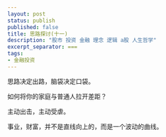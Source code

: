 ```yaml
---
layout: post
status: publish
published: false
title: 思路探讨(十一)
description: "股市 投资 金融 理念 逻辑 a股 人生哲学"
excerpt_separator: ===
tags:
- 金融投资
---
```


思路决定出路，脑袋决定口袋。

如何将你的家庭与普通人拉开差距？

主动出击，主动受虐。

事业，财富，并不是直线向上的，而是一个波动的曲线。

